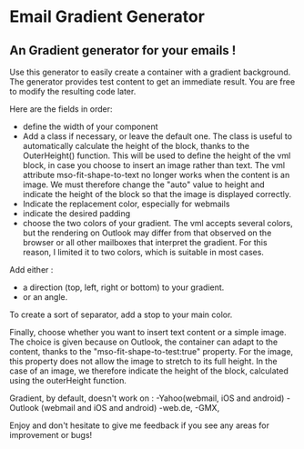 # Email Gradient Generator

## An Gradient generator for your emails !

Use this generator to easily create a container with a gradient background. The generator provides test content to get an immediate result. You are free to modify the resulting code later.

Here are the fields in order:
- define the width of your component
- Add a class if necessary, or leave the default one.
The class is useful to automatically calculate the height of the block, thanks to the OuterHeight() function. This will be used
to define the height of the vml block, in case you choose to insert an image rather than text. The vml attribute mso-fit-shape-to-text no longer works when the content is an image. We must therefore change the "auto" value to height and indicate the height of the block so that the image is displayed correctly.
- Indicate the replacement color, especially for webmails
- indicate the desired padding
- choose the two colors of your gradient. The vml accepts several colors, but the rendering on Outlook may differ from that observed on the browser or all other mailboxes that interpret the gradient. For this reason, I limited it to two colors, which is suitable in most cases.

Add either :
- a direction (top, left, right or bottom) to your gradient.
- or an angle.

To create a sort of separator, add a stop to your main color.

Finally, choose whether you want to insert text content or a simple image. The choice is given because on Outlook, the container can adapt to the content, thanks to the "mso-fit-shape-to-test:true" property.
For the image, this property does not allow the image to stretch to its full height. In the case of an image, we therefore indicate the height of the block, calculated using the outerHeight function.

Gradient, by default, doesn't work on : 
-Yahoo(webmail, iOS and android) 
-Outlook (webmail and iOS and android)
-web.de, 
-GMX,

Enjoy and don't hesitate to give me feedback if you see any areas for improvement or bugs!

